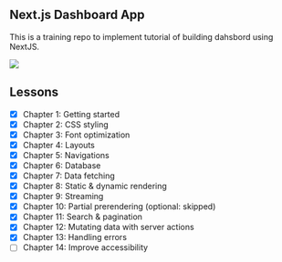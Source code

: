 ## Next.js Dashboard App

This is a training repo to implement tutorial of building dahsbord using NextJS.

<image src="./public/opengraph-image.png">


## Lessons

- [x] Chapter 1: Getting started
- [x] Chapter 2: CSS styling
- [x] Chapter 3: Font optimization
- [x] Chapter 4: Layouts
- [x] Chapter 5: Navigations
- [x] Chapter 6: Database
- [x] Chapter 7: Data fetching
- [x] Chapter 8: Static & dynamic rendering
- [x] Chapter 9: Streaming
- [x] Chapter 10: Partial prerendering (optional: skipped)
- [x] Chapter 11: Search & pagination
- [x] Chapter 12: Mutating data with server actions
- [x] Chapter 13: Handling errors
- [ ] Chapter 14: Improve accessibility